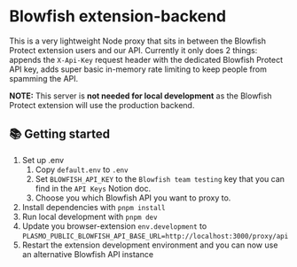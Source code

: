 # Blowfish extension-backend

This is a very lightweight Node proxy that sits in between the Blowfish Protect extension users and our API. Currently it only does 2 things: appends the `X-Api-Key` request header with the dedicated Blowfish Protect API key, adds super basic in-memory rate limiting to keep people from spamming the API.

**NOTE:** This server is **not needed for local development** as the Blowfish Protect extension will use the production backend.

## 📚 Getting started

1. Set up .env
   1. Copy `default.env` to `.env`
   1. Set `BLOWFISH_API_KEY` to the `Blowfish team testing` key that you can find in the `API Keys` Notion doc.
   1. Choose you which Blowfish API you want to proxy to.
1. Install dependencies with `pnpm install`
1. Run local development with `pnpm dev`
1. Update you browser-extension `env.development` to `PLASMO_PUBLIC_BLOWFISH_API_BASE_URL=http://localhost:3000/proxy/api`
1. Restart the extension development environment and you can now use an alternative Blowfish API instance
